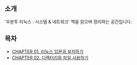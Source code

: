 ## 소개
'우분투 리눅스 : 시스템 & 네트워크' 책을 읽으며 정리하는 공간입니다.

## 목차
- [CHAPTER 01. 리눅스 입문과 설치하기](/ubuntu_linux_system_and_network/Chapter%2001.%20%EB%A6%AC%EB%88%85%EC%8A%A4%20%EC%9E%85%EB%AC%B8%EA%B3%BC%20%EC%84%A4%EC%B9%98%ED%95%98%EA%B8%B0.md)
- [CHAPTER 02. 디렉터리와 파일 사용하기](/ubuntu_linux_system_and_network/Chapter%2002.%20%EB%94%94%EB%A0%89%ED%84%B0%EB%A6%AC%EC%99%80%20%ED%8C%8C%EC%9D%BC%20%EC%82%AC%EC%9A%A9%ED%95%98%EA%B8%B0.md)
